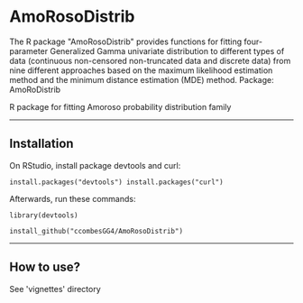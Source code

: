 # AmoRosoDistrib
The R package "AmoRosoDistrib" provides functions for fitting four-parameter Generalized Gamma univariate distribution to different types of data (continuous non-censored  non-truncated data and discrete data) from nine different approaches based on the maximum likelihood estimation method and the minimum distance estimation (MDE) method.
Package: AmoRoDistrib

R package for fitting Amoroso probability distribution family

------------
Installation
------------

On RStudio, install package devtools and curl:

    install.packages("devtools") install.packages("curl")

Afterwards, run these commands:

    library(devtools)

    install_github("ccombesGG4/AmoRosoDistrib")

------------
How to use?
------------
See 'vignettes' directory
